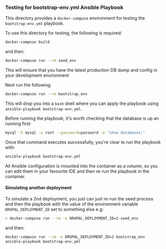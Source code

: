 ### Testing for bootstrap-env.yml Ansible Playbook

This directory provides a `docker-compose` environment for testing the `bootstrap-env.yml` playbook.

To use this directory for testing, the following is required:

```bash
docker-compose build
```

and then:

```bash
docker-compose run --rm seed_env
```

This will ensure that you have the latest production DB dump and config in your development environment

Next run the following:

```bash
docker-compose run --rm bootstrap_env
```

This will drop you into a `bash` shell where you can apply the playbook using `ansible-playbook bootstrap-env.yml`.

Before running the playbook, it's worth checking that the database is up an running first:

```bash
mysql -h mysql -u root --password=password -e "show databases;"
```

Once that command executes successfully, you're clear to run the playbook with:

```bash
ansible-playbook bootstrap-env.yml
```

All Ansible configuration is mounted into the container as a volume, so you can edit them in your favourite IDE
and then re-run the playbook in the container.

#### Simulating another deployment

To simulate a 2nd deployment, you just can just re-run the seed process and then the playbook with the value of the
environment variable `DRUPAL_DEPLOYMENT_ID` set to something else e.g:

```bash
> docker-compose run --rm -e DRUPAL_DEPLOYMENT_ID=2 seed_env
```

and then:

```bash
docker-compose run --rm -e DRUPAL_DEPLOYMENT_ID=2 bootstrap_env
ansible-playbook bootstrap-env.yml
``` 